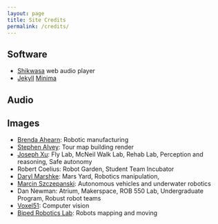 ```yaml
---
layout: page
title: Site Credits
permalink: /credits/
---
```


## Software
* [Shikwasa](https://github.com/jessuni/shikwasa) web audio player
* [Jekyll](https://github.com/jekyll/jekyll) [Minima](https://github.com/jekyll/minima)

## Audio

## Images
* [Brenda Ahearn](https://brendaahearn.photoshelter.com/index): Robotic manufacturing
* [Stephen Alvey](https://mobile.twitter.com/stevealvey): Tour map building render
* [Joseph Xu](http://www.josephxu.com/): Fly Lab, McNeil Walk Lab, Rehab Lab, Perception and reasoning, Safe autonomy
* Robert Coelius: Robot Garden, Student Team Incubator
* [Daryl Marshke](https://creative.umich.edu/team/daryl-marshke/): Mars Yard, Robotics manipulation, 
* [Marcin Szczepanski](https://www.marcinvisuals.com): Autonomous vehicles and underwater robotics
* Dan Newman: Atrium, Makerspace, ROB 550 Lab, Undergraduate Program, Robust robot teams
* [Voxel51](https://voxel51.com/): Computer vision
* [Biped Robotics Lab](https://www.biped.solutions/): Robots mapping and moving